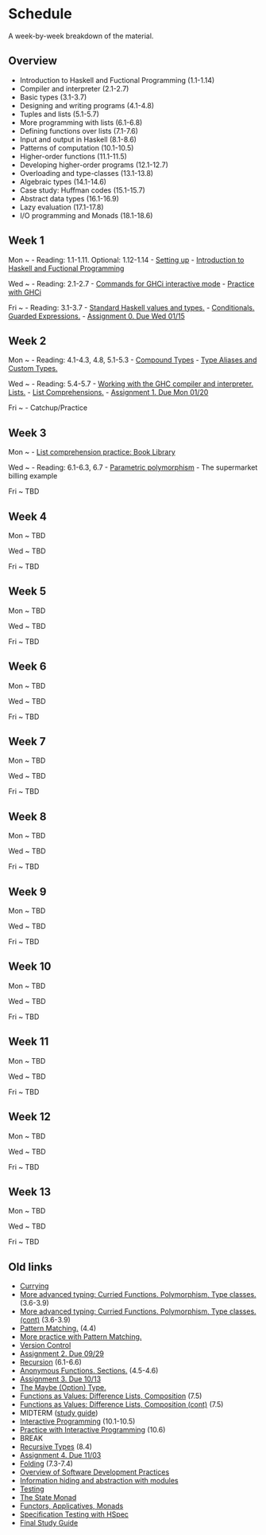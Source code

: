 # Schedule

A week-by-week breakdown of the material.

## Overview

- Introduction to Haskell and Fuctional Programming (1.1-1.14)
- Compiler and interpreter (2.1-2.7)
- Basic types (3.1-3.7)
- Designing and writing programs (4.1-4.8)
- Tuples and lists (5.1-5.7)
- More programming with lists (6.1-6.8)
- Defining functions over lists (7.1-7.6)
- Input and output in Haskell (8.1-8.6)
- Patterns of computation (10.1-10.5)
- Higher-order functions (11.1-11.5)
- Developing higher-order programs (12.1-12.7)
- Overloading and type-classes (13.1-13.8)
- Algebraic types (14.1-14.6)
- Case study: Huffman codes (15.1-15.7)
- Abstract data types (16.1-16.9)
- Lazy evaluation (17.1-17.8)
- I/O programming and Monads (18.1-18.6)

## Week 1

Mon
  ~ - Reading: 1.1-1.11. Optional: 1.12-1.14
    - [Setting up](notes/setup.md)
    - [Introduction to Haskell and Fuctional Programming](notes/intro.md)

Wed
  ~ - Reading: 2.1-2.7
    - [Commands for GHCi interactive mode](notes/ghci_commands.md)
    - [Practice with GHCi](notes/ghci_practice.md)

Fri
  ~ - Reading: 3.1-3.7
    - [Standard Haskell values and types.](notes/standard.md)
    - [Conditionals. Guarded Expressions.](notes/functions_conditionals.md)
    - [Assignment 0. Due Wed 01/15](assignments/assignment0.md)

## Week 2

Mon
  ~ - Reading: 4.1-4.3, 4.8, 5.1-5.3
    - [Compound Types](notes/compoundTypes.md)
    - [Type Aliases and Custom Types.](notes/types_custom.md)

Wed
  ~ - Reading: 5.4-5.7
    - [Working with the GHC compiler and interpreter. Lists.](notes/lists.md)
    - [List Comprehensions.](notes/list_comprehensions.md)
    - [Assignment 1. Due Mon 01/20](assignments/assignment1.md)

Fri
  ~ - Catchup/Practice


## Week 3

Mon
  ~ - [List comprehension practice: Book Library](notes/list_comp_practice.md)

Wed
  ~ - Reading: 6.1-6.3, 6.7
    - [Parametric polymorphism](notes/parametric_polymorphism.md)
    - The supermarket billing example

Fri
  ~ TBD

## Week 4

Mon
  ~ TBD

Wed
  ~ TBD

Fri
  ~ TBD

## Week 5

Mon
  ~ TBD

Wed
  ~ TBD

Fri
  ~ TBD

## Week 6

Mon
  ~ TBD

Wed
  ~ TBD

Fri
  ~ TBD

## Week 7

Mon
  ~ TBD

Wed
  ~ TBD

Fri
  ~ TBD

## Week 8

Mon
  ~ TBD

Wed
  ~ TBD

Fri
  ~ TBD

## Week 9

Mon
  ~ TBD

Wed
  ~ TBD

Fri
  ~ TBD

## Week 10

Mon
  ~ TBD

Wed
  ~ TBD

Fri
  ~ TBD

## Week 11

Mon
  ~ TBD

Wed
  ~ TBD

Fri
  ~ TBD

## Week 12

Mon
  ~ TBD

Wed
  ~ TBD

Fri
  ~ TBD

## Week 13

Mon
  ~ TBD

Wed
  ~ TBD

Fri
  ~ TBD



## Old links

- [Currying](notes/currying.md)
- [More advanced typing: Curried Functions. Polymorphism, Type classes.](notes/types_advanced.md) (3.6-3.9)
- [More advanced typing: Curried Functions. Polymorphism, Type classes. (cont)](notes/types_advanced.md) (3.6-3.9)
- [Pattern Matching.](notes/pattern_matching.md) (4.4)
- [More practice with Pattern Matching.](notes/more_pattern_matching.md)
- [Version Control](notes/version_control.md)
- [Assignment 2. Due 09/29](assignments/assignment2.md)
- [Recursion](notes/recursion.md) (6.1-6.6)
- [Anonymous Functions. Sections.](notes/anonymous_functions.md) (4.5-4.6)
- [Assignment 3. Due 10/13](assignments/assignment3.md)
- [The Maybe (Option) Type.](notes/maybe.md)
- [Functions as Values: Difference Lists, Composition](notes/difference_lists.md) (7.5)
- [Functions as Values: Difference Lists, Composition (cont)](notes/difference_lists.md) (7.5)
- MIDTERM ([study guide](notes/midterm_study_guide.md))
- [Interactive Programming](notes/interactive.md) (10.1-10.5)
- [Practice with Interactive Programming](notes/interactive_hangman.md) (10.6)
- BREAK
- [Recursive Types](notes/recursive_types.md) (8.4)
- [Assignment 4. Due 11/03](assignments/assignment4.md)
- [Folding](notes/folding.md) (7.3-7.4)
- [Overview of Software Development Practices](notes/dev_overview.md)
- [Information hiding and abstraction with modules](notes/modules.md)
- [Testing](notes/testing.md)
- [The State Monad](notes/functors_monads.md)
- [Functors, Applicatives, Monads](notes/functors_monads.md)
- [Specification Testing with HSpec](notes/testing_hspec.md)
- [Final Study Guide](notes/final_study_guide.md)
